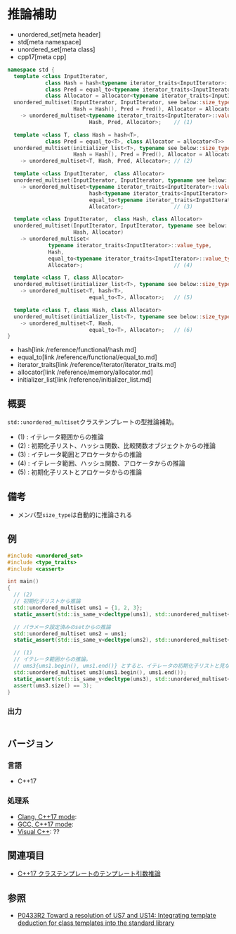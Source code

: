 # 推論補助
* unordered_set[meta header]
* std[meta namespace]
* unordered_set[meta class]
* cpp17[meta cpp]

```cpp
namespace std {
  template <class InputIterator,
            class Hash = hash<typename iterator_traits<InputIterator>::value_type>,
            class Pred = equal_to<typename iterator_traits<InputIterator>::value_type>,
            class Allocator = allocator<typename iterator_traits<InputIterator>::value_type>>
  unordered_multiset(InputIterator, InputIterator, see below::size_type = see below,
                     Hash = Hash(), Pred = Pred(), Allocator = Allocator())
    -> unordered_multiset<typename iterator_traits<InputIterator>::value_type,
                          Hash, Pred, Allocator>;    // (1)

  template <class T, class Hash = hash<T>,
            class Pred = equal_to<T>, class Allocator = allocator<T>>
  unordered_multiset(initializer_list<T>, typename see below::size_type = see below,
                     Hash = Hash(), Pred = Pred(), Allocator = Allocator())
    -> unordered_multiset<T, Hash, Pred, Allocator>; // (2)

  template <class InputIterator,  class Allocator>
  unordered_multiset(InputIterator, InputIterator, typename see below::size_type, Allocator)
    -> unordered_multiset<typename iterator_traits<InputIterator>::value_type,
                          hash<typename iterator_traits<InputIterator>::value_type>,
                          equal_to<typename iterator_traits<InputIterator>::value_type>,
                          Allocator>;                // (3)

  template <class InputIterator,  class Hash, class Allocator>
  unordered_multiset(InputIterator, InputIterator, typename see below::size_type,
                     Hash, Allocator)
    -> unordered_multiset<
             typename iterator_traits<InputIterator>::value_type,
             Hash,
             equal_to<typename iterator_traits<InputIterator>::value_type>,
             Allocator>;                             // (4)

  template <class T, class Allocator>
  unordered_multiset(initializer_list<T>, typename see below::size_type, Allocator)
    -> unordered_multiset<T, hash<T>,
                          equal_to<T>, Allocator>;   // (5)

  template <class T, class Hash, class Allocator>
  unordered_multiset(initializer_list<T>, typename see below::size_type, Hash, Allocator)
    -> unordered_multiset<T, Hash,
                          equal_to<T>, Allocator>;   // (6)
}
```
* hash[link /reference/functional/hash.md]
* equal_to[link /reference/functional/equal_to.md]
* iterator_traits[link /reference/iterator/iterator_traits.md]
* allocator[link /reference/memory/allocator.md]
* initializer_list[link /reference/initializer_list.md]

## 概要
`std::unordered_multiset`クラステンプレートの型推論補助。

- (1) : イテレータ範囲からの推論
- (2) : 初期化子リスト、ハッシュ関数、比較関数オブジェクトからの推論
- (3) : イテレータ範囲とアロケータからの推論
- (4) : イテレータ範囲、ハッシュ関数、アロケータからの推論
- (5) : 初期化子リストとアロケータからの推論


## 備考
- メンバ型`size_type`は自動的に推論される


## 例
```cpp
#include <unordered_set>
#include <type_traits>
#include <cassert>

int main()
{
  // (2)
  // 初期化子リストから推論
  std::unordered_multiset ums1 = {1, 2, 3};
  static_assert(std::is_same_v<decltype(ums1), std::unordered_multiset<int>>);

  // パラメータ設定済みのsetからの推論
  std::unordered_multiset ums2 = ums1;
  static_assert(std::is_same_v<decltype(ums2), std::unordered_multiset<int>>);

  // (1)
  // イテレータ範囲からの推論。
  // ums3{ums1.begin(), ums1.end()} とすると、イテレータの初期化子リストと見なされてしまうので注意
  std::unordered_multiset ums3(ums1.begin(), ums1.end());
  static_assert(std::is_same_v<decltype(ums3), std::unordered_multiset<int>>);
  assert(ums3.size() == 3);
}
```

### 出力
```
```


## バージョン
### 言語
- C++17

### 処理系
- [Clang, C++17 mode](/implementation.md#clang):
- [GCC, C++17 mode](/implementation.md#gcc):
- [Visual C++](/implementation.md#visual_cpp): ??


## 関連項目
- [C++17 クラステンプレートのテンプレート引数推論](/lang/cpp17/type_deduction_for_class_templates.md)


## 参照
- [P0433R2 Toward a resolution of US7 and US14: Integrating template deduction for class templates into the standard library](http://www.open-std.org/jtc1/sc22/wg21/docs/papers/2017/p0433r2.html)

